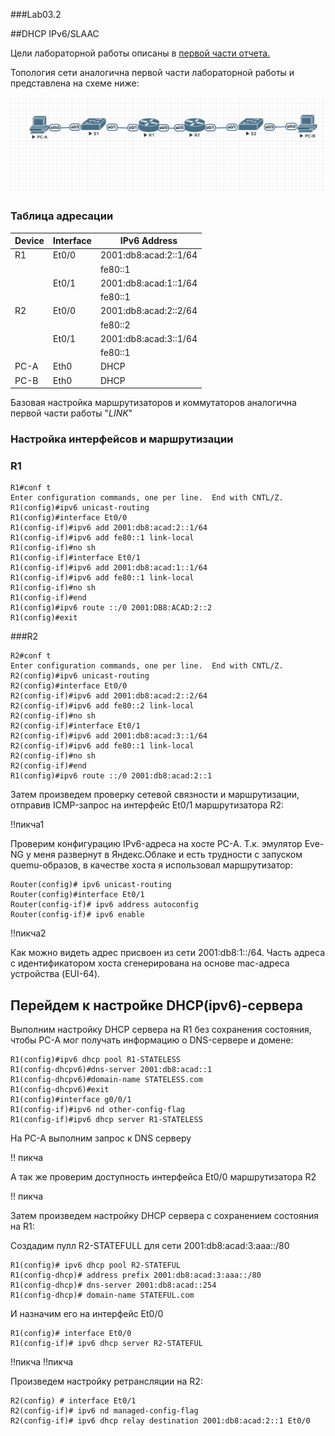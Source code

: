###Lab03.2

##DHCP IPv6/SLAAC

Цели лабораторной работы описаны в [первой части отчета.](https://github.com/IBashlakov/Otus_Network_Engineer_2022/tree/main/lab03)

Топология сети аналогична первой части лабораторной работы и представлена на схеме ниже:

![](https://github.com/IBashlakov/Otus_Network_Engineer_2022/raw/main/lab03/ipv4/Topology.png?raw=true)

### **Таблица адресации**


| Device	 | Interface | IPv6 Address |
|----------|-----------|-------------|
| R1 | Et0/0 | 2001:db8:acad:2::1/64	|
| | | fe80::1 |
| | Et0/1 | 2001:db8:acad:1::1/64 |
| | | fe80::1 |
| R2 | Et0/0 | 2001:db8:acad:2::2/64	|
| | | fe80::2 |
| | Et0/1 | 2001:db8:acad:3::1/64 |
| | | fe80::1 |
|PC-A| Eth0 | DHCP |
|PC-B| Eth0 | DHCP |


Базовая настройка маршрутизаторов и коммутаторов аналогична первой части работы "*LINK*"

### **Настройка интерфейсов и маршрутизации**


### R1

```
R1#conf t
Enter configuration commands, one per line.  End with CNTL/Z.
R1(config)#ipv6 unicast-routing
R1(config)#interface Et0/0
R1(config-if)#ipv6 add 2001:db8:acad:2::1/64
R1(config-if)#ipv6 add fe80::1 link-local
R1(config-if)#no sh
R1(config-if)#interface Et0/1
R1(config-if)#ipv6 add 2001:db8:acad:1::1/64
R1(config-if)#ipv6 add fe80::1 link-local
R1(config-if)#no sh
R1(config-if)#end
R1(config)#ipv6 route ::/0 2001:DB8:ACAD:2::2
R1(config)#exit
```

###R2
```
R2#conf t
Enter configuration commands, one per line.  End with CNTL/Z.
R2(config)#ipv6 unicast-routing
R2(config)#interface Et0/0
R2(config-if)#ipv6 add 2001:db8:acad:2::2/64
R2(config-if)#ipv6 add fe80::2 link-local
R2(config-if)#no sh
R2(config-if)#interface Et0/1
R2(config-if)#ipv6 add 2001:db8:acad:3::1/64
R2(config-if)#ipv6 add fe80::1 link-local
R2(config-if)#no sh
R2(config-if)#end
R1(config)#ipv6 route ::/0 2001:db8:acad:2::1
```

Затем произведем проверку сетевой связности и маршрутизации, отправив ICMP-запрос на интерфейс Et0/1 маршрутизатора R2:

!!пикча1

Проверим конфигурацию IPv6-адреса на хосте PC-A. Т.к. эмулятор Eve-NG у меня развернут в Яндекс.Облаке и есть трудности с запуском quemu-образов, в качестве хоста я использовал маршрутизатор:

```
Router(config)# ipv6 unicast-routing
Router(config)#interface Et0/1
Router(config-if)# ipv6 address autoconfig
Router(config-if)# ipv6 enable
```

!!пикча2

Как можно видеть адрес присвоен из сети 2001:db8:1::/64. Часть адреса с идентификатором хоста сгенерирована на основе mac-адреса устройства (EUI-64).

## Перейдем к настройке DHCP(ipv6)-сервера

Выполним настройку DHCP сервера на R1 без сохранения состояния, чтобы PC-A мог получать информацию о DNS-сервере и домене:

```
R1(config)#ipv6 dhcp pool R1-STATELESS
R1(config-dhcpv6)#dns-server 2001:db8:acad::1
R1(config-dhcpv6)#domain-name STATELESS.com
R1(config-dhcpv6)#exit
R1(config)#interface g0/0/1
R1(config-if)#ipv6 nd other-config-flag
R1(config-if)#ipv6 dhcp server R1-STATELESS  
```
На PC-A выполним запрос к DNS серверу

!! пикча

А так же проверим доступность интерфейса Et0/0 маршрутизатора R2

!! пикча

Затем произведем настройку DHCP сервера с сохранением состояния на R1:

Создадим пулл R2-STATEFULL для сети 2001:db8:acad:3:aaa::/80

```
R1(config)# ipv6 dhcp pool R2-STATEFUL
R1(config-dhcp)# address prefix 2001:db8:acad:3:aaa::/80
R1(config-dhcp)# dns-server 2001:db8:acad::254
R1(config-dhcp)# domain-name STATEFUL.com   
```

И назначим его на интерфейс Et0/0

```
R1(config)# interface Et0/0
R1(config-if)# ipv6 dhcp server R2-STATEFUL   
```

!!пикча
!!пикча

Произведем настройку ретрансляции на R2:

```
R2(config) # interface Et0/1
R2(config-if)# ipv6 nd managed-config-flag
R2(config-if)# ipv6 dhcp relay destination 2001:db8:acad:2::1 Et0/0
```
